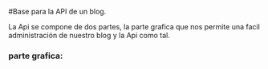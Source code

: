 #Base para la API de un blog.

La Api se compone de dos partes, la parte grafica que nos permite una facil administración de nuestro blog
y la Api como tal.

### parte grafica:
